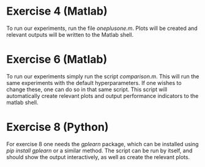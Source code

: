 # Exercise 4 (Matlab)
To run our experiments, run the file *oneplusone.m*. Plots will be created and relevant outputs will be written to the Matlab shell.

# Exercise 6 (Matlab)
To run our experiments simply run the script *comparison.m*. This will run the same experiments with the default hyperparameters. If one wishes to change these, one can do so in that same script.
This script will automatically create relevant plots and output performance indicators to the matlab shell.

# Exercise 8 (Python)
For exercise 8 one needs the *gplearn* package, which can be installed using *pip install gplearn* or a similar method. The script can be run by itself, and should show the output interactively, as well as create the relevant plots.
